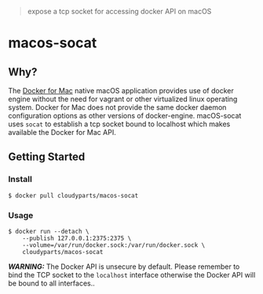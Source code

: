 > expose a tcp socket for accessing docker API on macOS

# macos-socat

## Why?

The [Docker for Mac](https://docs.docker.com/engine/installation/mac/) native macOS application provides use of docker engine without the need for vagrant or other virtualized linux operating system. Docker for Mac does not provide the same docker daemon configuration options as other versions of docker-engine. macOS-socat uses `socat` to establish a tcp socket bound to localhost which makes available the Docker for Mac API.

## Getting Started

### Install

```shell
$ docker pull cloudyparts/macos-socat
```

### Usage

```shell
$ docker run --detach \
	--publish 127.0.0.1:2375:2375 \
	--volume=/var/run/docker.sock:/var/run/docker.sock \
	cloudyparts/macos-socat
```

***WARNING:*** The Docker API is unsecure by default. Please remember to bind the TCP socket to the `localhost` interface otherwise the Docker API will be bound to all interfaces..


